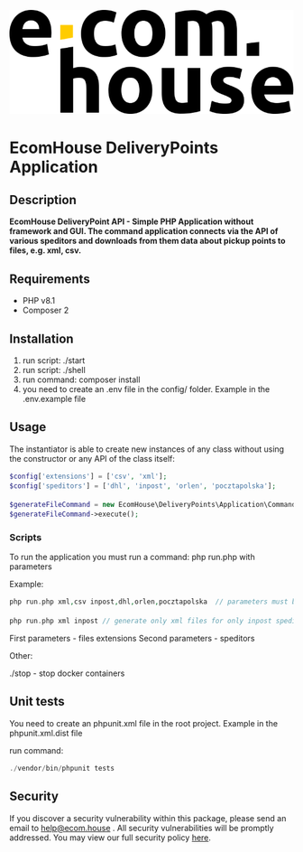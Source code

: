 ![methods][img1]

# EcomHouse DeliveryPoints Application

## Description

**EcomHouse DeliveryPoint API - Simple PHP Application without framework and GUI. 
The command application connects via the API of various speditors and downloads from them data about pickup points to files, e.g. xml, csv.**

## Requirements
- PHP v8.1
- Composer 2

## Installation

1. run script: ./start
2. run script: ./shell
3. run command: composer install
4. you need to create an .env file in the config/ folder. Example in the .env.example file

## Usage

The instantiator is able to create new instances of any class without using the constructor or any API of the class
itself:

```php
$config['extensions'] = ['csv', 'xml'];
$config['speditors'] = ['dhl', 'inpost', 'orlen', 'pocztapolska'];

$generateFileCommand = new EcomHouse\DeliveryPoints\Application\Command\GenerateFileCommand($config);
$generateFileCommand->execute();
```

### Scripts

To run the application you must run a command: php run.php with parameters

Example:
```php
php run.php xml,csv inpost,dhl,orlen,pocztapolska  // parameters must be decimals without spaces

php run.php xml inpost // generate only xml files for only inpost speditor
```
First parameters - files extensions
Second parameters - speditors

Other:

./stop - stop docker containers

## Unit tests
You need to create an phpunit.xml file in the root project. Example in the phpunit.xml.dist file

run command: 
```php
./vendor/bin/phpunit tests
```

## Security

If you discover a security vulnerability within this package, please send an email to help@ecom.house . All security vulnerabilities will be promptly addressed. You may view our full security policy [here](./.github/SECURITY.md).



[img1]: .github/logo.svg
